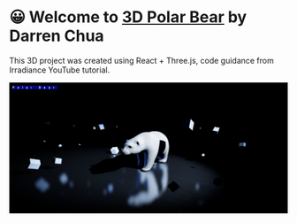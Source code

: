# 😀 Welcome to [3D Polar Bear](https://react3d-pzz8.onrender.com/) by Darren Chua

This 3D project was created using React + Three.js, code guidance from Irradiance YouTube tutorial.

![Preview](public/MyImages/preview.png)